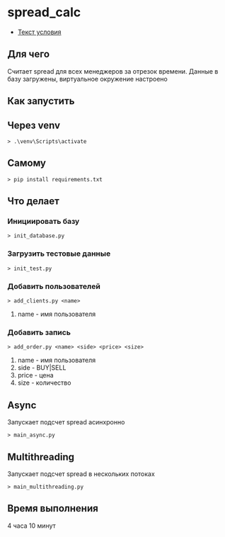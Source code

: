 # spread_calc

- [Текст условия](/market-maker.md)

## Для чего
Считает spread для всех менеджеров за отрезок времени.
Данные в базу загружены, виртуальное окружение настроено

## Как запустить
## Через venv
```
> .\venv\Scripts\activate
```

## Самому
```
> pip install requirements.txt
```

## Что делает
### Инициировать базу 
```
> init_database.py
```
### Загрузить тестовые данные
```
> init_test.py
```

### Добавить пользователей
```
> add_clients.py <name>
```
1. name - имя пользователя

### Добавить запись
```
> add_order.py <name> <side> <price> <size>
```
1. name - имя пользователя
2. side - BUY|SELL
3. price - цена
4. size - количество 

## Async
Запускает подсчет spread асинхронно
```
> main_async.py
```

## Multithreading
Запускает подсчет spread в нескольких потоках
```
> main_multithreading.py
```

## Время выполнения 
4 часа 10 минут
